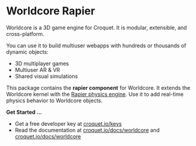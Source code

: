 # Worldcore Rapier

Worldcore is a 3D game engine for Croquet. It is modular, extensible, and cross-platform.

You can use it to build multiuser webapps with hundreds or thousands of dynamic objects:

* 3D multiplayer games
* Multiuser AR & VR
* Shared visual simulations

This package contains the **rapier component** for Worldcore. It extends the Worldcore kernel with the [Rapier physics engine](https://www.rapier.rs/). Use it to add real-time physics behavior to Worldcore objects.

**Get Started ...**

* Get a free developer key at [croquet.io/keys](https://croquet.io/keys/)
* Read the documentation at [croquet.io/docs/worldcore](https://croquet.io/docs/croquet/worldcore/rapier) and [croquet.io/docs/worldcore](https://croquet.io/docs/croquet/worldcore)
